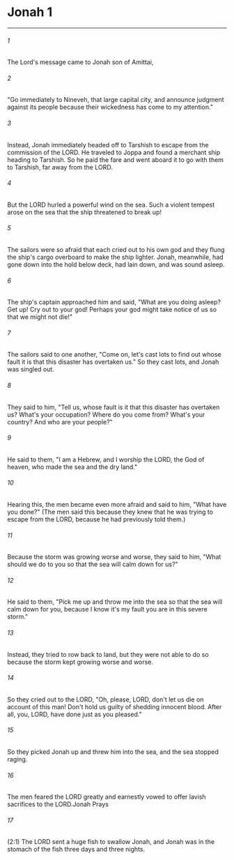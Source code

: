 # Jonah 1
***



###### 1 
The Lord's message came to Jonah son of Amittai, 

###### 2 
"Go immediately to Nineveh, that large capital city, and announce judgment against its people because their wickedness has come to my attention." 

###### 3 
Instead, Jonah immediately headed off to Tarshish to escape from the commission of the LORD. He traveled to Joppa and found a merchant ship heading to Tarshish. So he paid the fare and went aboard it to go with them to Tarshish, far away from the LORD. 

###### 4 
But the LORD hurled a powerful wind on the sea. Such a violent tempest arose on the sea that the ship threatened to break up! 

###### 5 
The sailors were so afraid that each cried out to his own god and they flung the ship's cargo overboard to make the ship lighter. Jonah, meanwhile, had gone down into the hold below deck, had lain down, and was sound asleep. 

###### 6 
The ship's captain approached him and said, "What are you doing asleep? Get up! Cry out to your god! Perhaps your god might take notice of us so that we might not die!" 

###### 7 
The sailors said to one another, "Come on, let's cast lots to find out whose fault it is that this disaster has overtaken us." So they cast lots, and Jonah was singled out. 

###### 8 
They said to him, "Tell us, whose fault is it that this disaster has overtaken us? What's your occupation? Where do you come from? What's your country? And who are your people?" 

###### 9 
He said to them, "I am a Hebrew, and I worship the LORD, the God of heaven, who made the sea and the dry land." 

###### 10 
Hearing this, the men became even more afraid and said to him, "What have you done?" (The men said this because they knew that he was trying to escape from the LORD, because he had previously told them.) 

###### 11 
Because the storm was growing worse and worse, they said to him, "What should we do to you so that the sea will calm down for us?" 

###### 12 
He said to them, "Pick me up and throw me into the sea so that the sea will calm down for you, because I know it's my fault you are in this severe storm." 

###### 13 
Instead, they tried to row back to land, but they were not able to do so because the storm kept growing worse and worse. 

###### 14 
So they cried out to the LORD, "Oh, please, LORD, don't let us die on account of this man! Don't hold us guilty of shedding innocent blood. After all, you, LORD, have done just as you pleased." 

###### 15 
So they picked Jonah up and threw him into the sea, and the sea stopped raging. 

###### 16 
The men feared the LORD greatly and earnestly vowed to offer lavish sacrifices to the LORD.Jonah Prays 

###### 17 
(2:1) The LORD sent a huge fish to swallow Jonah, and Jonah was in the stomach of the fish three days and three nights.

